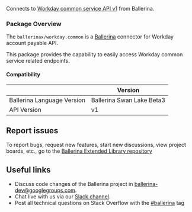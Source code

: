 Connects to [Workday common service API v1](https://community.workday.com/sites/default/files/file-hosting/restapi/index.html) from Ballerina.

### Package Overview

The `ballerinax/workday.common` is a [Ballerina](https://ballerina.io/) connector for Workday account payable API.  

This package provides the capability to easily access Workday common service related endpoints.

#### Compatibility
|                               | Version                    |
|-------------------------------|----------------------------|
| Ballerina Language Version    | Ballerina Swan Lake Beta3  |
| API Version                   | v1                         |

## Report issues
To report bugs, request new features, start new discussions, view project boards, etc., go to the [Ballerina Extended Library repository](https://github.com/ballerina-platform/ballerina-extended-library)

## Useful links
- Discuss code changes of the Ballerina project in [ballerina-dev@googlegroups.com](mailto:ballerina-dev@googlegroups.com).
- Chat live with us via our [Slack channel](https://ballerina.io/community/slack/).
- Post all technical questions on Stack Overflow with the [#ballerina](https://stackoverflow.com/questions/tagged/ballerina) tag